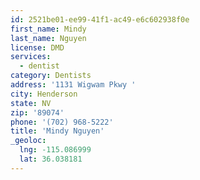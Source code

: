 ```yaml
---
id: 2521be01-ee99-41f1-ac49-e6c602938f0e
first_name: Mindy
last_name: Nguyen
license: DMD
services:
  - dentist
category: Dentists
address: '1131 Wigwam Pkwy '
city: Henderson
state: NV
zip: '89074'
phone: '(702) 968-5222'
title: 'Mindy Nguyen'
_geoloc:
  lng: -115.086999
  lat: 36.038181
---
```

